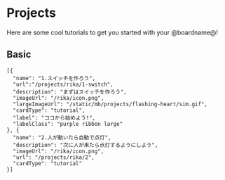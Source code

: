 # Projects

Here are some cool tutorials to get you started with your @boardname@!

## Basic

```codecard
[{
  "name": "1.スイッチを作ろう",
  "url":"/projects/rika/1-switch",
  "description": "まずはスイッチを作ろう",
  "imageUrl": "/rika/icon.png",
  "largeImageUrl": "/static/mb/projects/flashing-heart/sim.gif",
  "cardType": "tutorial",
  "label": "ココから始めよう!",
  "labelClass": "purple ribbon large"
}, {
  "name": "2.人が動いたら自動で点灯",
  "description": "次に人が来たら点灯するようにしよう",
  "imageUrl": "/rika/icon.png",
  "url": "/projects/rika/2",
  "cardType": "tutorial"
}]
```